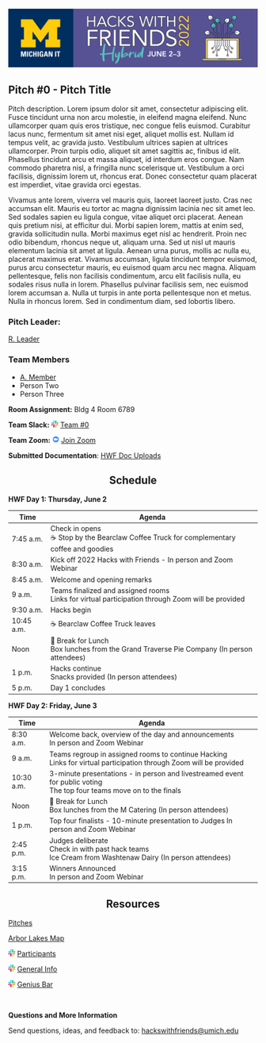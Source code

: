 [![Banner](assets/HacksWFriends2022-WebBanner1920x450.png)](https://it.umich.edu/community/hacks-with-friends/2022)

<h2>Pitch #0 - Pitch Title</h2>

  Pitch description. Lorem ipsum dolor sit amet, consectetur adipiscing elit. Fusce tincidunt urna non arcu molestie, in eleifend magna eleifend. Nunc ullamcorper quam quis eros tristique, nec congue felis euismod. Curabitur lacus nunc, fermentum sit amet nisi eget, aliquet mollis est. Nullam id tempus velit, ac gravida justo. Vestibulum ultrices sapien at ultrices ullamcorper. Proin turpis odio, aliquet sit amet sagittis ac, finibus id elit. Phasellus tincidunt arcu et massa aliquet, id interdum eros congue. Nam commodo pharetra nisl, a fringilla nunc scelerisque ut. Vestibulum a orci facilisis, dignissim lorem ut, rhoncus erat. Donec consectetur quam placerat est imperdiet, vitae gravida orci egestas.



Vivamus ante lorem, viverra vel mauris quis, laoreet laoreet justo. Cras nec accumsan elit. Mauris eu tortor ac magna dignissim lacinia nec sit amet leo. Sed sodales sapien eu ligula congue, vitae aliquet orci placerat. Aenean quis pretium nisi, at efficitur dui. Morbi sapien lorem, mattis at enim sed, gravida sollicitudin nulla. Morbi maximus eget nisl ac hendrerit. Proin nec odio bibendum, rhoncus neque ut, aliquam urna. Sed ut nisl ut mauris elementum lacinia sit amet at ligula. Aenean urna purus, mollis ac nulla eu, placerat maximus erat. Vivamus accumsan, ligula tincidunt tempor euismod, purus arcu consectetur mauris, eu euismod quam arcu nec magna. Aliquam pellentesque, felis non facilisis condimentum, arcu elit facilisis nulla, eu sodales risus nulla in lorem. Phasellus pulvinar facilisis sem, nec euismod lorem accumsan a. Nulla ut turpis in ante porta pellentesque non et metus. Nulla in rhoncus lorem. Sed in condimentum diam, sed lobortis libero.

<h3>Pitch Leader:</h3>

[R. Leader](mailto:noreply@umich.edu)

<h3>Team Members</h3>

- [A. Member](mailto:noreply@umich.edu)
- Person Two
- Person Three


**Room Assignment:** Bldg 4 Room 6789

**Team Slack:** <img src="assets/slack.png" width=14> [Team #0](https://um-its-mi-it.slack.com/archives/REPLACEME)

**Team Zoom:** <img src="assets/zoom.png" width=14> [Join Zoom](https://umich.zoom.us/REPLACEME)

**Submitted Documentation**: [HWF Doc Uploads](https://drive.google.com/drive/u/1/folders/1nDjusvk4i0I7dxRi2zkOsiNZlwhBg8T-)

<h2 align="center">Schedule</h2>

**HWF Day 1: Thursday, June 2**

|Time|Agenda|
|---|---|
|7:45 a.m.|Check in opens</br>:coffee: Stop by the Bearclaw Coffee Truck for complementary coffee and goodies|
|8:30 a.m.|Kick off 2022 Hacks with Friends - In person and Zoom Webinar|
|8:45 a.m.|Welcome and opening remarks|
|9 a.m.|Teams finalized and assigned rooms</br>Links for virtual participation through Zoom will be provided|
|9:30 a.m.|Hacks begin|
|10:45 a.m.|:coffee: Bearclaw Coffee Truck leaves|
|Noon|:fork_and_knife: Break for Lunch</br>Box lunches from the Grand Traverse Pie Company (In person attendees)|
|1 p.m.|Hacks continue</br>Snacks provided (In person attendees)|
|5 p.m.|Day 1 concludes|

**HWF Day 2: Friday, June 3**

|Time|Agenda|
|---|---|
|8:30 a.m.|Welcome back, overview of the day and announcements</br>In person and Zoom Webinar|
|9 a.m.|Teams regroup in assigned rooms to continue Hacking</br>Links for virtual participation through Zoom will be provided|
|10:30 a.m.|3-minute presentations - in person and livestreamed event for public voting</br>The top four teams move on to the finals|
|Noon|:fork_and_knife: Break for Lunch</br>Box lunches from the M Catering (In person attendees)|
|1 p.m.|Top four finalists - 10-minute presentation to Judges In person and Zoom Webinar|
|2:45 p.m.|Judges deliberate</br>Check in with past hack teams</br>Ice Cream from Washtenaw Dairy (In person attendees)|
|3:15 p.m.|Winners Announced</br>In person and Zoom Webinar|

<h2 align="center">Resources</h2>

[Pitches](https://it.umich.edu/community/hacks-with-friends/2022/submitted-pitches)

[Arbor Lakes Map](https://its.umich.edu/wifi-coverage-map/maps.php?loc=arborlakes)

<img src="assets/slack.png" width=14> [Participants](https://um-its-mi-it.slack.com/archives/C037ACCMW9H)

<img src="assets/slack.png" width=14> [General Info](https://um-its-mi-it.slack.com/archives/C03DN2X79GD)

<img src="assets/slack.png" width=14> [Genius Bar](https://um-its-mi-it.slack.com/archives/C03DR004YP5)



</br>

**Questions and More Information**

Send questions, ideas, and feedback to: hackswithfriends@umich.edu
